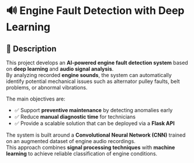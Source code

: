 # 🔊 Engine Fault Detection with Deep Learning

## 📌 Description
This project develops an **AI-powered engine fault detection system** based on **deep learning** and **audio signal analysis**.  
By analyzing recorded **engine sounds**, the system can automatically identify potential mechanical issues such as alternator pulley faults, belt problems, or abnormal vibrations.  

The main objectives are:  
- ✅ Support **preventive maintenance** by detecting anomalies early  
- ✅ Reduce **manual diagnostic time** for technicians  
- ✅ Provide a scalable solution that can be deployed via a **Flask API**  

The system is built around a **Convolutional Neural Network (CNN)** trained on an augmented dataset of engine audio recordings.  
This approach combines **signal processing techniques** with **machine learning** to achieve reliable classification of engine conditions.  
